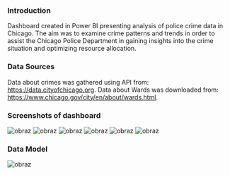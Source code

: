### Introduction
Dashboard created in Power BI presenting analysis of police crime data in Chicago. 
The aim was to examine crime patterns and trends in order to assist the Chicago Police Department in gaining insights into the crime situation and optimizing resource allocation.

### Data Sources
Data about crimes was gathered using API from: https://data.cityofchicago.org.
Data about Wards was downloaded from: https://www.chicago.gov/city/en/about/wards.html.

### Screenshots of dashboard
![obraz](https://github.com/fszempruch/Power-BI-Chicago-Police-Crimes-Analysis/assets/76783440/d5db3c82-aee3-45a8-ab12-b3c4e1aa6388)
![obraz](https://github.com/fszempruch/Power-BI-Chicago-Police-Crimes-Analysis/assets/76783440/c90c68be-127b-4f25-94d9-454dc9cbe2ff)
![obraz](https://github.com/fszempruch/Power-BI-Chicago-Police-Crimes-Analysis/assets/76783440/d256c53e-6b98-451c-bf1e-39025bc44030)
![obraz](https://github.com/fszempruch/Power-BI-Chicago-Police-Crimes-Analysis/assets/76783440/29806dbf-5980-43e6-aa94-4cf01fc31cc5)
![obraz](https://github.com/fszempruch/Power-BI-Chicago-Police-Crimes-Analysis/assets/76783440/c73927f8-50bf-4202-90e5-fb00093dbeea)
![obraz](https://github.com/fszempruch/Power-BI-Chicago-Police-Crimes-Analysis/assets/76783440/393c1b87-d6d8-463c-955c-c8721bec82d1)

### Data Model
![obraz](https://github.com/fszempruch/Power-BI-Chicago-Police-Crimes-Analysis/assets/76783440/f888faea-f485-4a62-a3ea-d3084fde5c57)





